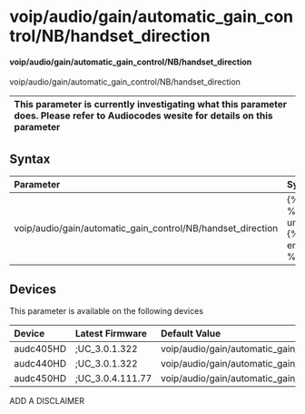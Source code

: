 ﻿---
description: voip/audio/gain/automatic_gain_control/NB/handset_direction
search: false
---

# voip/audio/gain/automatic_gain_control/NB/handset_direction

#### voip/audio/gain/automatic_gain_control/NB/handset_direction

voip/audio/gain/automatic_gain_control/NB/handset_direction


| This parameter is currently investigating what this parameter does. Please refer to Audiocodes wesite for details on this parameter | 
| :--- |

## Syntax
| Parameter | Syntax |
| :--- | :--- |
|voip/audio/gain/automatic_gain_control/NB/handset_direction | {% raw %} undefined {% endraw %}|

## Devices
This parameter is available on the following devices

| Device | Latest Firmware | Default Value |
|:---|:---|:---|
| audc405HD | ;UC_3.0.1.322 | voip/audio/gain/automatic_gain_control/NB/handset_direction=CTL_REMOTE 
| audc440HD | ;UC_3.0.1.322 | voip/audio/gain/automatic_gain_control/NB/handset_direction=CTL_REMOTE 
| audc450HD | ;UC_3.0.4.111.77 | voip/audio/gain/automatic_gain_control/NB/handset_direction=CTL_REMOTE 

ADD A DISCLAIMER
